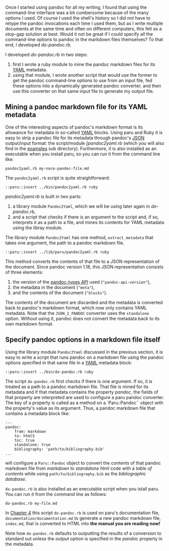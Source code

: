 Once I started using pandoc for all my writing, I found that using the
command-line interface was a bit cumbersome because of the many options I
used. Of course I used the shell's history so I did not have to retype the
pandoc invocations each time I used them, but as I write multiple documents at
the same time and often on different computers, this felt as a stop-gap
solution at best. Would it not be great if I could specify all the
command-line options to pandoc in the markdown files themselves? To that end,
I developed *do-pandoc.rb*.

I developed *do-pandoc.rb* in two steps: 

1. first I wrote a ruby module to mine the pandoc markdown files for its
   [YAML](http://yaml.org/) metadata.
2. using that module, I wrote another script that would use the former to get
   the pandoc command-line options to use from an input file, fed these
   options into a dynamically generated pandoc converter, and then use this
   converter on that same input file to generate my output file.

## Mining a pandoc markdown file for its YAML metadata

One of the interesting aspects of pandoc's markdown format is its allowance
for metadata in so-called [YAML](http://yaml.org/) blocks. Using paru and Ruby
  it is easy to strip a pandoc file for its metadata through pandoc's
  [JSON](http://json.org/) output/input format: the script/module
  *[pandoc2yaml.rb* (which you will also find in the [examples](examples/) sub
  directory). Furthermore, it is also installed as an executable when you
  install paru, so you can run it from the command line like:

~~~{.bash}
pandoc2yaml.rb my-noce-pandoc-file.md
~~~

  The `pandoc2yaml.rb` script is quite straightforward:

    ::paru::insert ../bin/pandoc2yaml.rb ruby

*pandoc2yaml.rb* is built in two parts: 

1.  a library module `Pandoc2Yaml`, which we will be using later again in
    *do-pandoc.rb*,
2.  and a script that checks if there is an argument to the script and, if so,
    interprets it as a path to a file, and mines its contents for YAML
    metadata using the libray module.

The library module `Pandoc2Yaml` has one method, `extract_metadata` that takes
one argument, the path to a pandoc markdown file. 

    ::paru::insert ../lib/paru/pandoc2yaml.rb ruby

This method converts the contents of that file to a JSON representation of the
document. Since pandoc version 1.18, this JSON representation consists of
three elements:

1.  the version of the [pandoc-types
    API](http://hackage.haskell.org/package/pandoc-types-1.17.0.4) used
    (`"pandoc-api-version"`),
2.  the metadata in the document (`"meta"`),
3.  and the contents of the document (`"blocks"`).

The contents of the document are discarded and the metadata is converted back
to pandoc's markdown format, which now only contains YAML metadata. Note that
the `JSON_2_PANDOC` converter uses the `standalone` option. Without using it,
pandoc does not convert the metadata back to its own markdown format.

## Specify pandoc options in a markdown file itself

Using the library module `Pandoc2Yaml` discussed in the previous section, it
is easy to write a script that runs pandoc on a markdown file using the pandoc
options specified in that same file in a [YAML](http://yaml.org) metadata
block:

    ::paru::insert ../bin/do-pandoc.rb ruby

The script `do-pandoc.rb` first checks if there is one argument. If so, it is treated
as a path to a pandoc markdown file. That file is mined for its metadata and
if that metadata contains the property *pandoc*, the fields of that property
  are interpreted are used to configure a paru pandoc converter. The key of a
  property is called as a method on a `Paru::Pandoc`` object with the
  property's value as its argument. Thus, a pandoc markdown file that contains a
metadata block like:

~~~ {.yaml}
---
pandoc:
    from: markdown
    to: html5
    toc: true
    standalone: true
    bibliography: 'path/to/bibliography.bib'
...
~~~

will configure a `Paru::Pandoc` object to convert the contents of that pandoc
markdown file from *markdown* to *standalone* *html* code with a *table of
contents* while using `path/to/bibliography.bib` as the *bibliographic
database*.

`do-pandoc.rb` is also installed as an executable script when you istall paru.
You can run it from the command line as follows:

~~~{.bash}
do-pandoc.rb my-file.md
~~~

In [Chapter 4](#putting-it-all-together) this script `do-pandoc.rb` is used on
paru's documentation file, `documentation/documentation.md` to generate a new
pandoc markdown file, `index.md`, that is converted to HTML into **the manual
you are reading now!**

Note how `do-pandoc.rb` defaults to outputting the results of a conversion to
standard out unless the *output* option is specified in the *pandoc* property
in the metadata.

